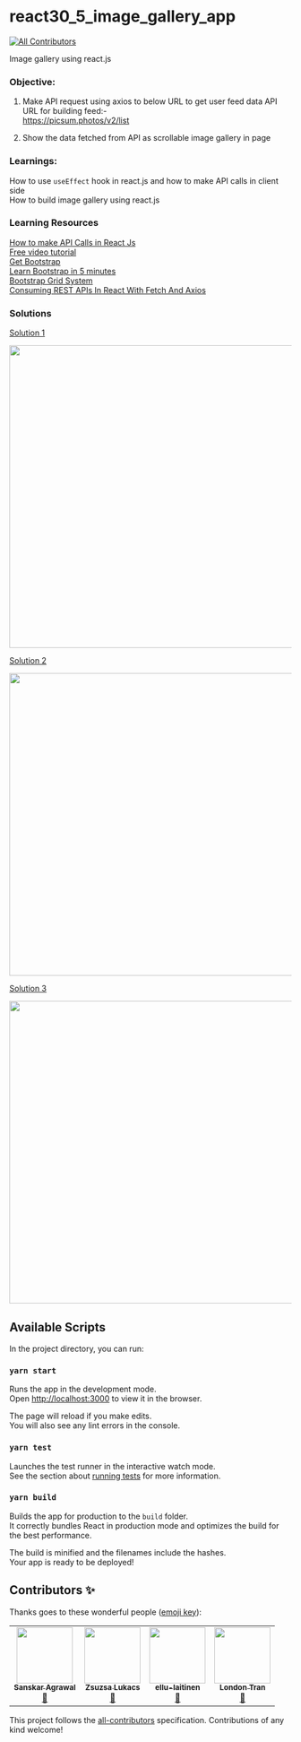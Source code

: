 # react30_5_image_gallery_app
<!-- ALL-CONTRIBUTORS-BADGE:START - Do not remove or modify this section -->
[![All Contributors](https://img.shields.io/badge/all_contributors-4-orange.svg?style=flat-square)](#contributors-)
<!-- ALL-CONTRIBUTORS-BADGE:END -->
Image gallery using react.js

### Objective:
1. Make API request using axios to below URL to get user feed data 
API URL for building feed:-   
https://picsum.photos/v2/list

2. Show the data fetched from API as scrollable image gallery in page

### Learnings:
How to use `useEffect` hook in react.js and how to make API calls in client side  
How to build image gallery using react.js


### Learning Resources     
[How to make API Calls in React Js](https://reactjs.org/docs/faq-ajax.html)     
[Free video tutorial](https://www.youtube.com/watch?v=U9T6YkEDkMo)  
[Get Bootstrap](https://getbootstrap.com/)  
[Learn Bootstrap in 5 minutes](https://www.youtube.com/watch?v=yalxT0PEx8c)  
[Bootstrap Grid System](https://www.w3schools.com/bootstrap/bootstrap_grid_system.asp)  
[Consuming REST APIs In React With Fetch And Axios](https://www.smashingmagazine.com/2020/06/rest-api-react-fetch-axios/)       

### Solutions
[Solution 1](https://github.com/codeclassifiers/react30_5_image_gallery_app/tree/master/solution_1)    
  
<img src="https://res.cloudinary.com/dk22rcdch/image/upload/v1602524091/Blogimages/Screenshot_2020-10-12_at_11.02.46_PM_huwkgm.png" height="540" width="960" />    

[Solution 2](https://github.com/codeclassifiers/react30_5_image_gallery_app/tree/master/solution_2)   
  
<img src="https://res.cloudinary.com/dk22rcdch/image/upload/v1602524058/Blogimages/Screenshot_2020-10-12_at_11.01.59_PM_fg30j5.png" height="540" width="960" />    

[Solution 3](https://github.com/ZsuzsaMano/react30_5_image_gallery_app/tree/css-by-zsuzsa/solution_3)  
  
<img src="https://res.cloudinary.com/dk22rcdch/image/upload/v1602560542/Blogimages/sol3.001_rpxrq4.jpg" height="540" width="960" />  

## Available Scripts

In the project directory, you can run:

### `yarn start`

Runs the app in the development mode.<br />
Open [http://localhost:3000](http://localhost:3000) to view it in the browser.

The page will reload if you make edits.<br />
You will also see any lint errors in the console.

### `yarn test`

Launches the test runner in the interactive watch mode.<br />
See the section about [running tests](https://facebook.github.io/create-react-app/docs/running-tests) for more information.

### `yarn build`

Builds the app for production to the `build` folder.<br />
It correctly bundles React in production mode and optimizes the build for the best performance.

The build is minified and the filenames include the hashes.<br />
Your app is ready to be deployed!

## Contributors ✨

Thanks goes to these wonderful people ([emoji key](https://allcontributors.org/docs/en/emoji-key)):

<!-- ALL-CONTRIBUTORS-LIST:START - Do not remove or modify this section -->
<!-- prettier-ignore-start -->
<!-- markdownlint-disable -->
<table>
  <tr>
    <td align="center"><a href="https://agrawalsanskar.tk/"><img src="https://avatars3.githubusercontent.com/u/47533723?v=4" width="100px;" alt=""/><br /><sub><b>Sanskar Agrawal</b></sub></a><br /><a href="https://github.com/codeclassifiers/react30_5_image_gallery_app/commits?author=sanskar2999" title="Documentation">📖</a></td>
    <td align="center"><a href="https://github.com/ZsuzsaMano"><img src="https://avatars3.githubusercontent.com/u/51864343?v=4" width="100px;" alt=""/><br /><sub><b>Zsuzsa Lukacs</b></sub></a><br /><a href="#projectManagement-ZsuzsaMano" title="Project Management">📆</a></td>
    <td align="center"><a href="https://github.com/ellu-laitinen"><img src="https://avatars1.githubusercontent.com/u/59651879?v=4" width="100px;" alt=""/><br /><sub><b>ellu-laitinen</b></sub></a><br /><a href="#projectManagement-ellu-laitinen" title="Project Management">📆</a></td>
    <td align="center"><a href="http://www.londontran.com"><img src="https://avatars2.githubusercontent.com/u/55134653?v=4" width="100px;" alt=""/><br /><sub><b>London Tran</b></sub></a><br /><a href="https://github.com/codeclassifiers/react30_5_image_gallery_app/commits?author=LondonTran" title="Documentation">📖</a></td>
  </tr>
</table>

<!-- markdownlint-enable -->
<!-- prettier-ignore-end -->
<!-- ALL-CONTRIBUTORS-LIST:END -->

This project follows the [all-contributors](https://github.com/all-contributors/all-contributors) specification. Contributions of any kind welcome!
